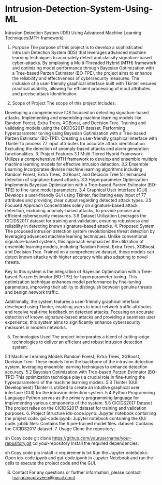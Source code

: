 # Intrusion-Detection-System-Using-ML
Intrusion Detection System (IDS) Using Advanced Machine Learning Techniques(MTH framework)
1. Purpose
The purpose of this project is to develop a sophisticated Intrusion Detection System (IDS) that leverages advanced machine learning techniques to accurately detect and classify signature-based cyber-attacks. By employing a Multi-Threaded Hybrid (MTH) framework and optimizing model performance through Bayesian Optimization with a Tree-based Parzen Estimator (BO-TPE), the project aims to enhance the reliability and effectiveness of cybersecurity measures. The inclusion of a user-friendly graphical interface built with Tkinter ensures practical usability, allowing for efficient processing of input attributes and precise attack identification.

2. Scope of Project
The scope of this project includes:

Developing a comprehensive IDS focused on detecting signature-based attacks.
Implementing and ensembling machine learning models like Random Forest, Extra Trees, XGBoost, and Decision Tree.
Training and validating models using the CICIDS2017 dataset.
Performing hyperparameter tuning using Bayesian Optimization with a Tree-based Parzen Estimator (BO-TPE).
Creating a user-friendly graphical interface with Tkinter to process 77 input attributes for accurate attack identification.
Excluding the detection of anomaly-based attacks and alarm generation functionalities.
3. Project Features
3.1 Multi-Tiered Hybrid Framework
Utilizes a comprehensive MTH framework to develop and ensemble multiple machine learning models for effective intrusion detection.
3.2 Ensemble Learning
Incorporates diverse machine learning algorithms including Random Forest, Extra Trees, XGBoost, and Decision Tree for enhanced detection of signature-based attacks.
3.3 Hyperparameter Optimization
Implements Bayesian Optimization with a Tree-based Parzen Estimator (BO-TPE) to fine-tune model parameters.
3.4 Graphical User Interface (GUI)
Develops a user-friendly GUI using Tkinter, facilitating easy input of 77 attributes and providing clear output regarding detected attack types.
3.5 Focused Approach
Concentrates solely on signature-based attack detection, excluding anomaly-based attacks, to provide precise and efficient cybersecurity measures.
3.6 Dataset Utilization
Leverages the CICIDS2017 dataset for training and validation, ensuring robustness and reliability in detecting known signature-based attacks.
4. Proposed System
The proposed intrusion detection system revolutionizes threat detection by leveraging advanced machine learning techniques. Unlike conventional signature-based systems, this approach emphasizes the utilization of ensemble learning models, including Random Forest, Extra Trees, XGBoost, and Decision Tree. Trained on a comprehensive dataset, these models can detect known attacks with higher accuracy while also adapting to novel threats.

Key to this system is the integration of Bayesian Optimization with a Tree-based Parzen Estimator (BO-TPE) for hyperparameter tuning. This optimization technique enhances model performance by fine-tuning parameters, improving their ability to distinguish between genuine threats and benign network traffic.

Additionally, the system features a user-friendly graphical interface developed using Tkinter, enabling users to input network traffic attributes and receive real-time feedback on detected attacks. Focusing on accurate detection of known signature-based attacks and providing a seamless user experience, this system aims to significantly enhance cybersecurity measures in modern networks.

5. Technologies Used
The project incorporates a blend of cutting-edge technologies to deliver an efficient and robust intrusion detection system:

5.1 Machine Learning Models
Random Forest, Extra Trees, XGBoost, Decision Tree: These models form the backbone of the intrusion detection system, leveraging ensemble learning techniques to enhance detection accuracy.
5.2 Bayesian Optimization with Tree-based Parzen Estimator (BO-TPE)
This optimization technique plays a crucial role in fine-tuning the hyperparameters of the machine learning models.
5.3 Tkinter (GUI Development)
Tkinter is utilized to create an intuitive graphical user interface (GUI) for the intrusion detection system.
5.4 Python Programming Language
Python serves as the primary programming language for implementing various components of the system.
5.5 CICIDS2017 Dataset
The project relies on the CICIDS2017 dataset for training and validation purposes.
6. Project Structure
ids-code.ipynb: Jupyter notebook containing the project code.
gui-code.ipynb: Jupyter notebook containing the GUI code.
joblib files: Contains the 6 pre-trained model files.
dataset: Contains the CICIDS2017 dataset.
7. Usage
Clone the repository:

sh
Copy code
git clone https://github.com/yourusername/your-repository.git
cd your-repository
Install the required dependencies:

sh
Copy code
pip install -r requirements.txt
Run the Jupyter notebooks:
Open ids-code.ipynb and gui-code.ipynb in Jupyter Notebook and run the cells to execute the project code and the GUI.

8. Contact
For any questions or further information, please contact [vajjanagapraveen@gmail.com].
